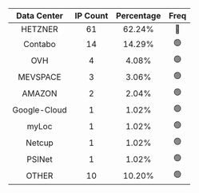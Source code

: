 | Data Center | IP Count | Percentage | Freq |
|:------------:|:--------:|:-----------:|:-----:|
| HETZNER | 61 | 62.24% | 🔴 |
| Contabo | 14 | 14.29% | 🟢 |
| OVH | 4 | 4.08% | 🟢 |
| MEVSPACE | 3 | 3.06% | 🟢 |
| AMAZON | 2 | 2.04% | 🟢 |
| Google-Cloud | 1 | 1.02% | 🟢 |
| myLoc | 1 | 1.02% | 🟢 |
| Netcup | 1 | 1.02% | 🟢 |
| PSINet | 1 | 1.02% | 🟢 |
| OTHER | 10 | 10.20% | 🟢 |